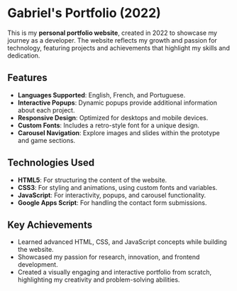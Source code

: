 # Gabriel's Portfolio (2022)

This is my **personal portfolio website**, created in 2022 to showcase my journey as a developer. The website reflects my growth and passion for technology, featuring projects and achievements that highlight my skills and dedication.

## Features

- **Languages Supported**: English, French, and Portuguese.
- **Interactive Popups**: Dynamic popups provide additional information about each project.
- **Responsive Design**: Optimized for desktops and mobile devices.
- **Custom Fonts**: Includes a retro-style font for a unique design.
- **Carousel Navigation**: Explore images and slides within the prototype and game sections.

## Technologies Used

- **HTML5**: For structuring the content of the website.
- **CSS3**: For styling and animations, using custom fonts and variables.
- **JavaScript**: For interactivity, popups, and carousel functionality.
- **Google Apps Script**: For handling the contact form submissions.

## Key Achievements

- Learned advanced HTML, CSS, and JavaScript concepts while building the website.
- Showcased my passion for research, innovation, and frontend development.
- Created a visually engaging and interactive portfolio from scratch, highlighting my creativity and problem-solving abilities.
